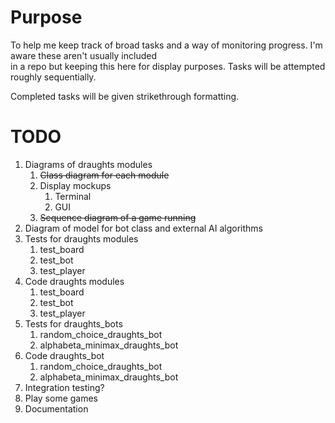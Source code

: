 # Purpose
To help me keep track of broad tasks and a way of monitoring progress. I'm aware these aren't usually included  
in a repo but keeping this here for display purposes. Tasks will be attempted roughly sequentially.  

Completed tasks will be given strikethrough formatting.

# TODO
1. Diagrams of draughts modules
   1. ~~Class diagram for each module~~
   2. Display mockups
      1. Terminal
      2. GUI
   3. ~~Sequence diagram of a game running~~
2. Diagram of model for bot class and external AI algorithms
3. Tests for draughts modules
   1. test_board
   2. test_bot
   3. test_player
4. Code draughts modules
   1. test_board
   2. test_bot
   3. test_player
5. Tests for draughts_bots
   1. random_choice_draughts_bot
   2. alphabeta_minimax_draughts_bot
7. Code draughts_bot
   1. random_choice_draughts_bot
   2. alphabeta_minimax_draughts_bot
8. Integration testing?
9. Play some games
10. Documentation